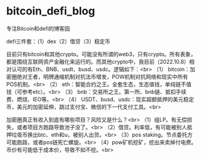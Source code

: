 # bitcoin_defi_blog
专注Bitcoin和defi的博客园

  defi三件套：（1）dex（2）借贷（3）稳定币

  目前只有bitcoin和其他crypto。可能没有所谓的web3，只有crypto。所有表象，都是围绕互联网资产金融化来运行的。而其他crypto中，我目前（2022.10.8）相对认可的有Eth、BNB、usdt、busd、usdc。逻辑如下：\<br>
（1） bitcoin：加密圈绝对王者，明牌通缩机制对抗法币增发，POW机制对抗网络和现实中所有POS机制。\<br>
（2） eth：智能合约之王。全套生态，生态值钱，单纯链不值钱（可参考etc）。\<br>
（3） bnb：交易所之王。第一所、bnb链、抵扣手续费、燃烧、IEO等。\<br>
（4） USDT、busd、usdc：现实超额抵押的美元稳定币，美元的加密延伸，跳过支付宝、微信的下一代支付工具。\<br>

  加密圈真正有收入到底有哪些项目？风险又是什么？\<br>
  （1）组LP。有无偿损失，或者项目方跑路导致池子没了。\<br>
  （2）借贷。利率低，有可能被别人抵押垃圾币换出btc、eth和u，被别人出货。\<br>
  （3）pos staking。节点委托方可能跑路，或者pos链死亡螺旋。\<br>
  （4）pow矿机挖矿，挖出来卖掉付电费。币价有可能低于成本价，导致不如不挖。\<br>
